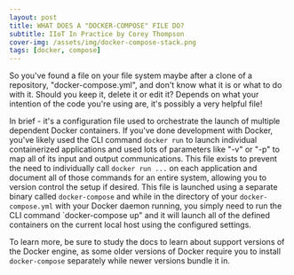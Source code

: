 ```yaml
---
layout: post
title: WHAT DOES A "DOCKER-COMPOSE" FILE DO?
subtitle: IIoT In Practice by Corey Thompson
cover-img: /assets/img/docker-compose-stack.png
tags: [docker, compose]
---
```


So you've found a file on your file system maybe after a clone of a repository, "docker-compose.yml", and don't know what it is or what to do with it. Should you keep it, delete it or edit it? Depends on what your intention of the code you're using are, it's possibly a very helpful file!

In brief - it's a configuration file used to orchestrate the launch of multiple dependent Docker containers. If you've done development with Docker, you've likely used the CLI command `docker run` to launch individual containerized applications and used lots of parameters like "-v" or "-p" to map all of its input and output communications. This file exists to prevent the need to individually call `docker run ...` on each application and document all of those commands for an entire system, allowing you to version control the setup if desired. This file is launched using a separate binary called `docker-compose` and while in the directory of your `docker-compose.yml` with your Docker daemon running, you simply need to run the CLI command `docker-compose up" and it will launch all of the defined containers on the current local host using the configured settings.

To learn more, be sure to study the docs to learn about support versions of the Docker engine, as some older versions of Docker require you to install `docker-compose` separately while newer versions bundle it in.